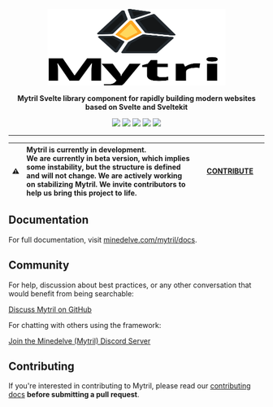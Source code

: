 <p align="center">
  <a href="https://minedelve.com/mytril" target="_blank">
    <picture>
      <source media="(prefers-color-scheme: dark)" srcset="https://raw.githubusercontent.com/minedelve/mytril/develop/.github/logo-dark.svg">
      <source media="(prefers-color-scheme: light)" srcset="https://raw.githubusercontent.com/minedelve/mytril/develop/.github/logo-light.svg">
      <img alt="Mytril" src="https://raw.githubusercontent.com/minedelve/mytril/develop/.github/logo-light.svg" width="350" height="150" style="max-width: 100%;">
    </picture>
  </a>
</p>

<p align="center">
  <b>Mytril Svelte library component for rapidly building modern websites based on Svelte and Sveltekit</b>
</p>

<div align="center">
  
[![][version]](https://github.com/minedelve/mytril/releases?q=mytril&expanded=true)
[![][installs]](https://www.npmjs.com/package/mytril)
[![][installs-this-month]](https://www.npmjs.com/package/mytril)
[![][license]](https://github.com/minedelve/mytril/blob/main/LICENSE)
[![][discord]](https://discord.gg/fwyaGUhbav)

</div>

---

| :warning: | **Mytril is currently in development.** <br> We are currently in beta version, which implies some instability, but the structure is defined and will not change. We are actively working on stabilizing Mytril. We invite contributors to help us bring this project to life. | &nbsp;&nbsp;&nbsp;&nbsp;[CONTRIBUTE](https://github.com/minedelve/mytril/tree/main/CONTRIBUTING.md)&nbsp;&nbsp;&nbsp;&nbsp; |
| --------- | :---------------------------------------------------------------------------------------------------------------------------------------------------------------------------------------------------------------------------------------------------------------------------- | --------------------------------------------------------------------------------------------------------------------------- |

## Documentation

For full documentation, visit [minedelve.com/mytril/docs](https://minedelve.com/mytril/docs).

## Community

For help, discussion about best practices, or any other conversation that would benefit from being searchable:

[Discuss Mytril on GitHub](https://github.com/minedelve/mytril/discussions)

For chatting with others using the framework:

[Join the Minedelve (Mytril) Discord Server](https://discord.gg/fwyaGUhbav)

## Contributing

If you're interested in contributing to Mytril, please read our [contributing docs](https://github.com/minedelve/mytril/tree/main/CONTRIBUTING.md) **before submitting a pull request**.

[version]: https://img.shields.io/npm/v/mytril.svg?label=Version&color=f58142
[license]: https://badgen.net/github/license/minedelve/mytril?label=License&color=cc5640
[installs]: https://badgen.net/npm/dt/mytril?label=NPM%20installs&color=40ba12
[installs-this-month]: https://badgen.net/npm/dm/mytril?label=NPM%20installs&color=40ba12
[discord]: https://img.shields.io/discord/1093887038991896717?color=5865F2&label=Discord&logo=discord&logoColor=white
